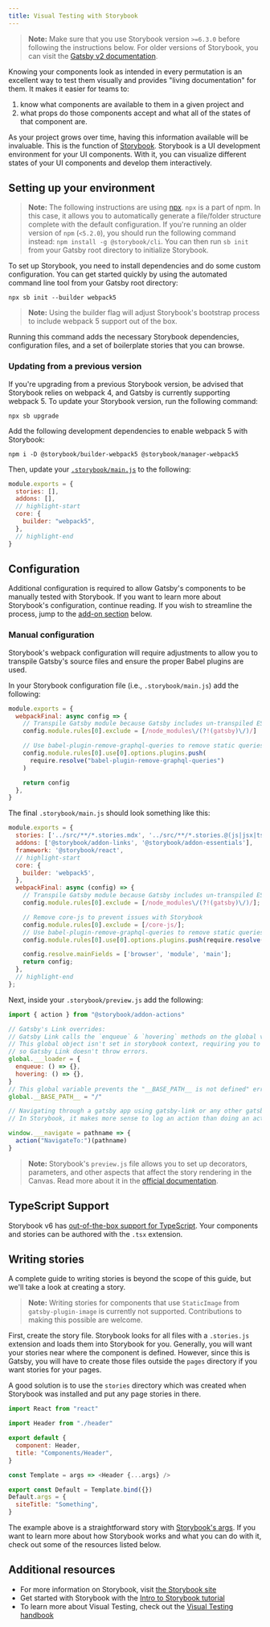 ```yaml
---
title: Visual Testing with Storybook
---
```


> **Note:** Make sure that you use Storybook version `>=6.3.0` before following the instructions below. For older versions of Storybook, you can visit the [Gatsby v2 documentation](https://v2.gatsbyjs.com/docs/how-to/testing/visual-testing-with-storybook/).

Knowing your components look as intended in every permutation is an excellent way to test them visually and provides "living documentation" for them. It makes it easier for teams to:

1. know what components are available to them in a given project and
2. what props do those components accept and what all of the states of that component are.

As your project grows over time, having this information available will be invaluable. This is the function of [Storybook](https://storybook.js.org/). Storybook is a UI development environment for your UI components. With it, you can visualize different states of your UI components and develop them interactively.

## Setting up your environment

> **Note:** The following instructions are using [npx](https://www.npmjs.com/package/npx). `npx` is a part of npm. In this case, it allows you to automatically generate a file/folder structure complete with the default configuration. If you're running an older version of `npm` (`<5.2.0`), you should run the following command instead: `npm install -g @storybook/cli`. You can then run `sb init` from your Gatsby root directory to initialize Storybook.

To set up Storybook, you need to install dependencies and do some custom configuration. You can get started quickly by using the automated command line tool from your Gatsby root directory:

```shell
npx sb init --builder webpack5
```

> **Note:** Using the builder flag will adjust Storybook's bootstrap process to include webpack 5 support out of the box.

Running this command adds the necessary Storybook dependencies, configuration files, and a set of boilerplate stories that you can browse.

### Updating from a previous version

If you're upgrading from a previous Storybook version, be advised that Storybook relies on webpack 4, and Gatsby is currently supporting webpack 5. To update your Storybook version, run the following command:

```shell
npx sb upgrade
```

Add the following development dependencies to enable webpack 5 with Storybook:

```shell
npm i -D @storybook/builder-webpack5 @storybook/manager-webpack5
```

Then, update your [`.storybook/main.js`](https://storybook.js.org/docs/react/configure/overview) to the following:

```js:title=.storybook/main.js
module.exports = {
  stories: [],
  addons: [],
  // highlight-start
  core: {
    builder: "webpack5",
  },
  // highlight-end
}
```

## Configuration

Additional configuration is required to allow Gatsby's components to be manually tested with Storybook. If you want to learn more about Storybook's configuration, continue reading. If you wish to streamline the process, jump to the [add-on section](#using-an-addon) below.

### Manual configuration

Storybook's webpack configuration will require adjustments to allow you to transpile Gatsby's source files and ensure the proper Babel plugins are used.

In your Storybook configuration file (i.e., `.storybook/main.js`) add the following:

```js:title=.storybook/main.js
module.exports = {
  webpackFinal: async config => {
    // Transpile Gatsby module because Gatsby includes un-transpiled ES6 code.
    config.module.rules[0].exclude = [/node_modules\/(?!(gatsby)\/)/]

    // Use babel-plugin-remove-graphql-queries to remove static queries from components when rendering in storybook
    config.module.rules[0].use[0].options.plugins.push(
      require.resolve("babel-plugin-remove-graphql-queries")
    )

    return config
  },
}
```

The final `.storybook/main.js` should look something like this:

```js:title=.storybook/main.js
module.exports = {
  stories: ['../src/**/*.stories.mdx', '../src/**/*.stories.@(js|jsx|ts|tsx)'],
  addons: ['@storybook/addon-links', '@storybook/addon-essentials'],
  framework: '@storybook/react',
  // highlight-start
  core: {
    builder: 'webpack5',
  },
  webpackFinal: async (config) => {
    // Transpile Gatsby module because Gatsby includes un-transpiled ES6 code.
    config.module.rules[0].exclude = [/node_modules\/(?!(gatsby)\/)/];

    // Remove core-js to prevent issues with Storybook
    config.module.rules[0].exclude = [/core-js/];
    // Use babel-plugin-remove-graphql-queries to remove static queries from components when rendering in storybook
    config.module.rules[0].use[0].options.plugins.push(require.resolve('babel-plugin-remove-graphql-queries'));

    config.resolve.mainFields = ['browser', 'module', 'main'];
    return config;
  },
  // highlight-end
};
```

Next, inside your `.storybook/preview.js` add the following:

```js:title=.storybook/preview.js
import { action } from "@storybook/addon-actions"

// Gatsby's Link overrides:
// Gatsby Link calls the `enqueue` & `hovering` methods on the global variable ___loader.
// This global object isn't set in storybook context, requiring you to override it to empty functions (no-op),
// so Gatsby Link doesn't throw errors.
global.___loader = {
  enqueue: () => {},
  hovering: () => {},
}
// This global variable prevents the "__BASE_PATH__ is not defined" error inside Storybook.
global.__BASE_PATH__ = "/"

// Navigating through a gatsby app using gatsby-link or any other gatsby component will use the `___navigate` method.
// In Storybook, it makes more sense to log an action than doing an actual navigate. Check out the actions addon docs for more info: https://storybook.js.org/docs/react/essentials/actions

window.___navigate = pathname => {
  action("NavigateTo:")(pathname)
}
```

> **Note:** Storybook's `preview.js` file allows you to set up decorators, parameters, and other aspects that affect the story rendering in the Canvas. Read more about it in the [official documentation](https://storybook.js.org/docs/react/configure/overview#configure-story-rendering).

## TypeScript Support

Storybook v6 has [out-of-the-box support for TypeScript](https://storybook.js.org/docs/react/configure/typescript). Your components and stories can be authored with the `.tsx` extension.

## Writing stories

A complete guide to writing stories is beyond the scope of this guide, but we'll take a look at creating a story.

> **Note:** Writing stories for components that use `StaticImage` from `gatsby-plugin-image` is currently not supported. Contributions to making this possible are welcome.

First, create the story file. Storybook looks for all files with a `.stories.js` extension and loads them into Storybook for you. Generally, you will want your stories near where the component is defined. However, since this is Gatsby, you will have to create those files outside the `pages` directory if you want stories for your pages.

A good solution is to use the `stories` directory which was created when Storybook was installed and put any page stories in there.

```jsx:title=src/components/header.stories.js
import React from "react"

import Header from "./header"

export default {
  component: Header,
  title: "Components/Header",
}

const Template = args => <Header {...args} />

export const Default = Template.bind({})
Default.args = {
  siteTitle: "Something",
}
```

The example above is a straightforward story with [Storybook's args](https://storybook.js.org/docs/react/writing-stories/args). If you want to learn more about how Storybook works and what you can do with it, check out some of the resources listed below.

## Additional resources

- For more information on Storybook, visit [the Storybook site](https://storybook.js.org/)
- Get started with Storybook with the [Intro to Storybook tutorial](https://storybook.js.org/tutorials/intro-to-storybook/)
- To learn more about Visual Testing, check out the [Visual Testing handbook](https://storybook.js.org/tutorials/visual-testing-handbook/)
